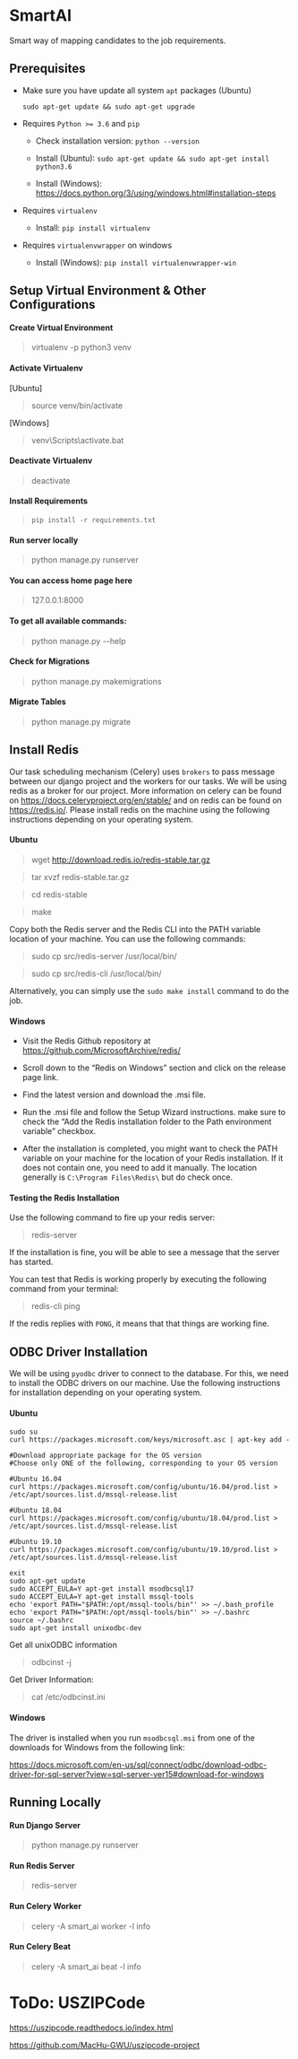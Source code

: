 # SmartAI

Smart way of mapping candidates to the job requirements.

## Prerequisites

* Make sure you have update all system `apt` packages (Ubuntu)
  
  `sudo apt-get update && sudo apt-get upgrade`

* Requires `Python >= 3.6` and `pip`

    * Check installation version: `python --version`
 
    * Install (Ubuntu): `sudo apt-get update && sudo apt-get install python3.6`

    * Install (Windows): https://docs.python.org/3/using/windows.html#installation-steps

* Requires `virtualenv`
    
    * Install: `pip install virtualenv`

* Requires `virtualenvwrapper` on windows
    
    * Install (Windows): `pip install virtualenvwrapper-win`

## Setup Virtual Environment & Other Configurations

#### Create Virtual Environment

> virtualenv -p python3 venv


#### Activate Virtualenv

[Ubuntu]
> source venv/bin/activate

[Windows]
> venv\Scripts\activate.bat


#### Deactivate Virtualenv

> deactivate


#### Install Requirements

> `pip install -r requirements.txt`

#### Run server locally
> python manage.py runserver

#### You can access home page here
> 127.0.0.1:8000

#### To get all available commands:
> python manage.py --help

#### Check for Migrations
> python manage.py makemigrations

#### Migrate Tables
> python manage.py migrate

## Install Redis

Our task scheduling mechanism (Celery) uses `brokers` to pass message between 
our django project and the workers for our tasks. We will be using redis as a 
broker for our project. More information on celery can be found on 
https://docs.celeryproject.org/en/stable/ and on redis can be found on 
https://redis.io/. Please install redis on the machine using the following 
instructions depending on your operating system. 


#### Ubuntu

> wget http://download.redis.io/redis-stable.tar.gz

> tar xvzf redis-stable.tar.gz

> cd redis-stable

> make

Copy both the Redis server and the Redis CLI into the PATH variable location
of your machine. You can use the following commands:

> sudo cp src/redis-server /usr/local/bin/

> sudo cp src/redis-cli /usr/local/bin/

Alternatively, you can simply use the `sudo make install` command to do the job. 

#### Windows

* Visit the Redis Github repository at https://github.com/MicrosoftArchive/redis/

* Scroll down to the “Redis on Windows” section and click on the release page link.

* Find the latest version and download the .msi file.

* Run the .msi file and follow the Setup Wizard instructions. make sure to check the 
  “Add the Redis installation folder to the Path environment variable” checkbox.
  
* After the installation is completed, you might want to check the PATH variable on 
  your machine for the location of your Redis installation. If it does not contain one, 
  you need to add it manually. The location generally is `C:\Program Files\Redis\` but 
  do check once.
  
#### Testing the Redis Installation

Use the following command to fire up your redis server:
> redis-server

If the installation is fine, you will be able to see a message that the server has started.

You can test that Redis is working properly by executing the following command from your terminal:

> redis-cli ping 

If the redis replies with `PONG`, it means that that things are working fine. 

## ODBC Driver Installation

We will be using `pyodbc` driver to connect to the database. For this, we need to install the ODBC 
drivers on our machine. Use the following instructions for installation depending on your operating 
system.

#### Ubuntu

```
sudo su
curl https://packages.microsoft.com/keys/microsoft.asc | apt-key add -

#Download appropriate package for the OS version
#Choose only ONE of the following, corresponding to your OS version

#Ubuntu 16.04
curl https://packages.microsoft.com/config/ubuntu/16.04/prod.list > /etc/apt/sources.list.d/mssql-release.list

#Ubuntu 18.04
curl https://packages.microsoft.com/config/ubuntu/18.04/prod.list > /etc/apt/sources.list.d/mssql-release.list

#Ubuntu 19.10
curl https://packages.microsoft.com/config/ubuntu/19.10/prod.list > /etc/apt/sources.list.d/mssql-release.list

exit
sudo apt-get update
sudo ACCEPT_EULA=Y apt-get install msodbcsql17
sudo ACCEPT_EULA=Y apt-get install mssql-tools
echo 'export PATH="$PATH:/opt/mssql-tools/bin"' >> ~/.bash_profile
echo 'export PATH="$PATH:/opt/mssql-tools/bin"' >> ~/.bashrc
source ~/.bashrc
sudo apt-get install unixodbc-dev
```

Get all unixODBC information
> odbcinst -j

Get Driver Information:
> cat /etc/odbcinst.ini

#### Windows

The driver is installed when you run `msodbcsql.msi` from one of the downloads for Windows from the following link:

https://docs.microsoft.com/en-us/sql/connect/odbc/download-odbc-driver-for-sql-server?view=sql-server-ver15#download-for-windows

## Running Locally

#### Run Django Server

> python manage.py runserver


#### Run Redis Server

> redis-server


#### Run Celery Worker

> celery -A smart_ai worker -l info


#### Run Celery Beat

> celery -A smart_ai beat -l info


# ToDo: USZIPCode

https://uszipcode.readthedocs.io/index.html

https://github.com/MacHu-GWU/uszipcode-project

